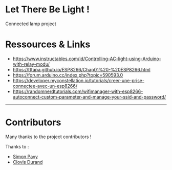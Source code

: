 # Let There Be Light !

Connected lamp project

# Ressources & Links

- https://www.instructables.com/id/Controlling-AC-light-using-Arduino-with-relay-modu/
- https://tttapa.github.io/ESP8266/Chap01%20-%20ESP8266.html
- https://forum.arduino.cc/index.php?topic=590593.0
- https://developer.myconstellation.io/tutorials/creer-une-prise-connectee-avec-un-esp8266/
- https://randomnerdtutorials.com/wifimanager-with-esp8266-autoconnect-custom-parameter-and-manage-your-ssid-and-password/

___

# Contributors

Many thanks to the project contributors ! 

Thanks to :
- [Simon Pavy](https://github.com/simon44530)
- [Clovis Durand](https://github.com/Clovel)
